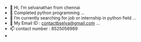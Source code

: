 - 👋 Hi, I’m selvanathan from chennai
- 👀 Completed python programming ...
- 🌱 I’m currently searching for job or internship in python field  ...
- 💞️ My  Email ID : contactbselva@gmail.com ...
- 📫 contact number : 8525056989
-      

<!---
Snathan3/Snathan3 is a ✨ special ✨ repository because its `README.md` (this file) appears on your GitHub profile.
You can click the Preview link to take a look at your changes.
--->
